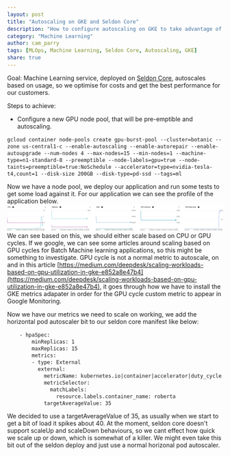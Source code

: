 ```yaml
---
layout: post
title: "Autoscaling on GKE and Seldon Core"
description: "How to configure autoscaling on GKE to take advantage of seldon core and optimise costs"
category: "Machine Learning"
author: cam_parry
tags: [MLOps, Machine Learning, Seldon Core, Autoscaling, GKE]
share: true
---
```


Goal: Machine Learning service, deployed on [Seldon Core](https://docs.seldon.io/projects/seldon-core/en/latest/), autoscales based on usage, so we optimise for costs and get the best performance for our customers.

Steps to achieve:
- Configure a new GPU node pool, that will be pre-emptible and autoscaling. 

```
gcloud container node-pools create gpu-burst-pool --cluster=botanic --zone us-central1-c --enable-autoscaling --enable-autorepair --enable-autoupgrade --num-nodes 4 --max-nodes=15 --min-nodes=1 --machine-type=n1-standard-8 --preemptible --node-labels=gpu=true --node-taints=preemptible=true:NoSchedule --accelerator=type=nvidia-tesla-t4,count=1 --disk-size 200GB --disk-type=pd-ssd --tags=ml
```

Now we have a node pool, we deploy our application and run some tests to get some load against it. For our application we can see the profile of the application below. 
![Application Profile](./images/app-profile-for-scaling.png)
We can see based on this, we should either scale based on CPU or GPU cycles. If we google, we can see some articles around scaling based on GPU cycles for Batch Machine learning applications, so this might be something to investigate. GPU cycle is not a normal metric to autoscale, on and in this article [https://medium.com/deepdesk/scaling-workloads-based-on-gpu-utilization-in-gke-e852a8e47b4](https://medium.com/deepdesk/scaling-workloads-based-on-gpu-utilization-in-gke-e852a8e47b4), it goes through how we have to install the GKE metrics adapater in order for the GPU cycle custom metric to appear in Google Monitoring.

Now we have our metrics we need to scale on working, we add the horizontal pod autoscaler bit to our seldon core manifest like below:

```
    - hpaSpec:
        minReplicas: 1
        maxReplicas: 15
        metrics:
        - type: External
          external:
            metricName: kubernetes.io|container|accelerator|duty_cycle
            metricSelector:
              matchLabels:
                resource.labels.container_name: roberta
            targetAverageValue: 35
```

We decided to use a targetAverageValue of 35, as usually when we start to get a bit of load it spikes about 40. At the moment, seldon core doesn't support scaleUp and scaleDown behaviours, so we cant effect how quick we scale up or down, which is somewhat of a killer. We might even take this bit out of the seldon deploy and just use a normal horizonal pod autoscaler.